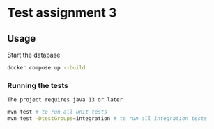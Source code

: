 # Test assignment 3

## Usage

Start the database

```bash
docker compose up --build
```

### Running the tests

`The project requires java 13 or later` 

```bash
mvn test # to run all unit tests
mvn test -DtestGroups=integration # to run all integration tests
```